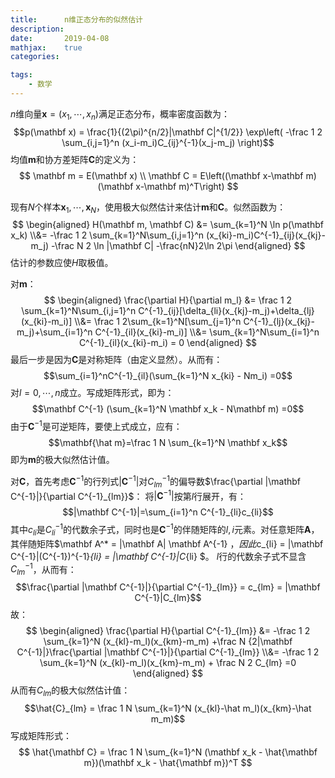 ```yaml
---
title:      n维正态分布的似然估计
description: 
date:       2019-04-08
mathjax:    true
categories:

tags:
    - 数学
---
```


$n$维向量$\mathbf x=(x_1,\cdots,x_n)$满足正态分布，概率密度函数为：
$$p(\mathbf x) = \frac{1}{(2\pi)^{n/2}|\mathbf C|^{1/2}} \exp\left( -\frac 1 2 \sum_{i,j=1}^n (x_i-m_i)C_{ij}^{-1}(x_j-m_j) \right)$$
均值$\mathbf m$和协方差矩阵$\mathbf C$的定义为：
$$
\mathbf m = E(\mathbf x)
\\ \mathbf C = E\left((\mathbf x-\mathbf m)(\mathbf x-\mathbf m)^T\right)
$$

现有$N$个样本$\mathbf x_1,\cdots,\mathbf x_N$，使用极大似然估计来估计$\mathbf m$和$\mathbf C$。似然函数为：
$$
\begin{aligned}
H(\mathbf m, \mathbf C) &= \sum_{k=1}^N \ln p(\mathbf x_k)
\\&= -\frac 1 2 \sum_{k=1}^N\sum_{i,j=1}^n (x_{ki}-m_i)C^{-1}_{ij}(x_{kj}-m_j) -\frac N 2 \ln |\mathbf C| -\frac{nN}2\ln 2\pi
\end{aligned}
$$
估计的参数应使$H$取极值。

对$\mathbf m$：
$$
\begin{aligned}
\frac{\partial H}{\partial m_l} &= \frac 1 2 \sum_{k=1}^N\sum_{i,j=1}^n C^{-1}_{ij}[\delta_{li}(x_{kj}-m_j)+\delta_{lj}(x_{ki}-m_i)]
\\&= \frac 1 2\sum_{k=1}^N[\sum_{j=1}^n C^{-1}_{lj}(x_{kj}-m_j)+\sum_{i=1}^n C^{-1}_{il}(x_{ki}-m_i)]
\\&= \sum_{k=1}^N\sum_{i=1}^n C^{-1}_{il}(x_{ki}-m_i) = 0
\end{aligned}
$$
最后一步是因为$\mathbf C$是对称矩阵（由定义显然）。从而有：
$$\sum_{i=1}^nC^{-1}_{il}(\sum_{k=1}^N x_{ki} - Nm_i) =0$$
对$l=0,\cdots,n$成立。写成矩阵形式，即为：
$$\mathbf C^{-1} (\sum_{k=1}^N \mathbf x_k - N\mathbf m) =0$$
由于$\mathbf C^{-1}$是可逆矩阵，要使上式成立，应有：
$$\mathbf{\hat m}=\frac 1 N \sum_{k=1}^N \mathbf x_k$$
即为$\mathbf m$的极大似然估计值。

对$\mathbf C$，首先考虑$\mathbf C^{-1}$的行列式$|\mathbf C^{-1}|$对$C^{-1}_{lm}$的偏导数$\frac{\partial |\mathbf C^{-1}|}{\partial C^{-1}_{lm}}$：
将$|\mathbf C^{-1}|$按第$l$行展开，有：
$$|\mathbf C^{-1}|=\sum_{i=1}^n C^{-1}_{li}c_{li}$$
其中$c_{li}$是$C^{-1}_{li}$的代数余子式，同时也是$\mathbf C^{-1}$的伴随矩阵的$l,i$元素。对任意矩阵$\mathbf A$，其伴随矩阵$\mathbf A^* = |\mathbf A| \mathbf A^{-1} $，因此$c_{li} = |\mathbf C^{-1}|(C^{-1})^{-1}_{li} = |\mathbf C^{-1}|C_{li} $。
$l$行的代数余子式不显含$C^{-1}_{lm}$，从而有：
$$\frac{\partial |\mathbf C^{-1}|}{\partial C^{-1}_{lm}} = c_{lm} = |\mathbf C^{-1}|C_{lm}$$
故：
$$
\begin{aligned}
\frac{\partial H}{\partial C^{-1}_{lm}} &= -\frac 1 2 \sum_{k=1}^N (x_{kl}-m_l)(x_{km}-m_m) +\frac N {2|\mathbf C^{-1}|}\frac{\partial |\mathbf C^{-1}|}{\partial C^{-1}_{lm}}
\\&= -\frac 1 2 \sum_{k=1}^N (x_{kl}-m_l)(x_{km}-m_m)  + \frac N 2 C_{lm} =0
\end{aligned}
$$
从而有$C_{lm}$的极大似然估计值：
$$\hat{C}_{lm} = \frac 1 N \sum_{k=1}^N (x_{kl}-\hat m_l)(x_{km}-\hat m_m)$$
写成矩阵形式：
$$ \hat{\mathbf C} = \frac 1 N \sum_{k=1}^N (\mathbf x_k - \hat{\mathbf m})(\mathbf x_k - \hat{\mathbf m})^T $$